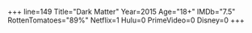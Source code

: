 +++
line=149
Title="Dark Matter"
Year=2015
Age="18+"
IMDb="7.5"
RottenTomatoes="89%"
Netflix=1
Hulu=0
PrimeVideo=0
Disney=0
+++


